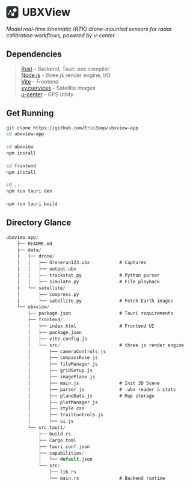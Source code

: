 <h1 style="display: flex; align-items: center; gap: 10px;">
  <img src="ubxview/frontend/public/assets/dot-launch.png" alt="Logo" height="32">
  UBXView
</h1>

*Model real-time kinematic (RTK) drone-mounted sensors for radar calibration workflows, powered by u-center.*

## Dependencies
> [Rust](https://www.rust-lang.org/) - Backend, Tauri .exe compiler<br>
> [Node.js](https://nodejs.org/) - three.js render engine, I/O<br>
> [Vite](https://vite.dev/) - Frontend <br>
> [xyzservices](https://pypi.org/project/xyzservices/) - Satellite images <br>
> [u-center](https://www.u-blox.com/en/product/u-center) - GPS utility<br>

## Get Running

```bash
git clone https://github.com/EricZoop/ubxview-app
cd ubxview-app

cd ubxview
npm install 

cd frontend
npm install

cd ..
npm run tauri dev

npm run tauri build
```

## Directory Glance
```rs
ubxview-app/
    ├── README.md
    ├── data/
    │   ├── drone/
    │   │   ├── dronerun123.ubx           # Captures
    │   │   ├── output.ubx
    │   │   ├── trackstat.py              # Python parser
    │   │   ├── simulate.py               # File playback
    │   └── satellite/
    │       ├── compress.py
    │       └── satellite.py              # Fetch Earth images
    └── ubxview/
        ├── package.json                  # Tauri requirements
        ├── frontend/
        │   ├── index.html                # Frontend UI
        │   ├── package.json
        │   ├── vite.config.js
        │   └── src/                      # three.js render engine 
        │       ├── cameraControls.js
        │       ├── compassRose.js
        │       ├── fileManager.js
        │       ├── gridSetup.js
        │       ├── imagePlane.js
        │       ├── main.js               # Init 3D Scene
        │       ├── parser.js             # .ubx reader & stats
        │       ├── planeData.js          # Map storage
        │       ├── plotManager.js
        │       ├── style.css
        │       ├── trailControls.js
        │       └── ui.js
        └── src-tauri/
            ├── build.rs
            ├── Cargo.toml
            ├── tauri.conf.json
            ├── capabilities/
            │   └── default.json
            └── src/
                ├── lib.rs
                └── main.rs               # Backend runtime
```
